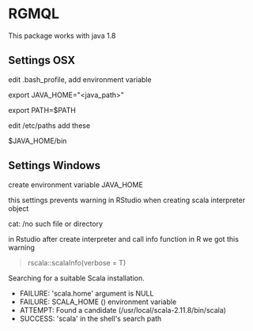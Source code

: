 # RGMQL

This package works with java 1.8

## Settings OSX

edit .bash_profile, add environment variable

export JAVA_HOME="<java_path>"

export PATH=$PATH

edit /etc/paths add these

$JAVA_HOME/bin


## Settings Windows

create environment variable JAVA_HOME 

this settings prevents warning in RStudio when creating scala interpreter object

cat: /no such file or directory

in Rstudio after create interpreter and call info function in R we got this warning

> rscala::scalaInfo(verbose = T)

Searching for a suitable Scala installation.
* FAILURE: 'scala.home' argument is NULL
* FAILURE: SCALA_HOME () environment variable
* ATTEMPT: Found a candidate (/usr/local/scala-2.11.8/bin/scala)
* SUCCESS: 'scala' in the shell's search path


